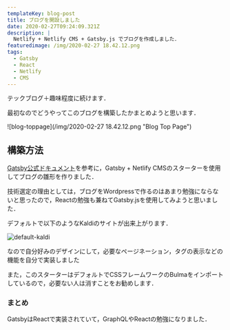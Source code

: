 ```yaml
---
templateKey: blog-post
title: ブログを開設しました
date: 2020-02-27T09:24:09.321Z
description: |
  Netlify + Netlify CMS + Gatsby.js でブログを作成しました．
featuredimage: /img/2020-02-27 18.42.12.png
tags:
  - Gatsby
  - React
  - Netlify
  - CMS
---
```

テックブログ＋趣味程度に続けます．

最初なのでどうやってこのブログを構築したかまとめようと思います．

![blog-toppage](/img/2020-02-27 18.42.12.png "Blog Top Page")

## 構築方法

[Gatsby公式ドキュメント](https://www.gatsbyjs.org/starters/?v=2)を参考に，Gatsby + Netlify CMSのスターターを使用してブログの雛形を作りました．

技術選定の理由としては，ブログをWordpressで作るのはあまり勉強にならないと思ったので，Reactの勉強も兼ねてGatsby.jsを使用してみようと思いました．

デフォルトで以下のようなKaldiのサイトが出来上がります．

![default-kaldi](/img/kaldi.png "default kaldi")

なので自分好みのデザインにして，必要なページネーション，タグの表示などの機能を自分で実装しました

また，このスターターはデフォルトでCSSフレームワークのBulmaをインポートしているので，必要ない人は消すことをお勧めします．

### まとめ

GatsbyはReactで実装されていて，GraphQLやReactの勉強になりました．
